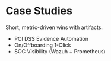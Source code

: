 # Case Studies

Short, metric-driven wins with artifacts.

- PCI DSS Evidence Automation
- On/Offboarding 1-Click
- SOC Visibility (Wazuh + Prometheus)
